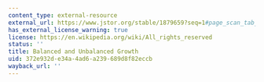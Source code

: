 ```yaml
---
content_type: external-resource
external_url: https://www.jstor.org/stable/1879659?seq=1#page_scan_tab_contents
has_external_license_warning: true
license: https://en.wikipedia.org/wiki/All_rights_reserved
status: ''
title: Balanced and Unbalanced Growth
uid: 372e932d-e34a-4ad6-a239-689d8f82eccb
wayback_url: ''
---
```

